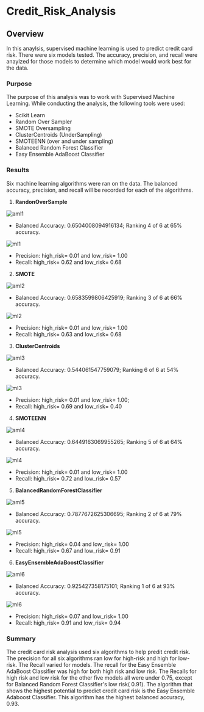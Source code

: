 # Credit_Risk_Analysis
## Overview 
In this anaylsis, supervised machine learning is used to predict credit card risk. There were six models tested. The accuracy, precision, and recall were anaylzed for those models to determine which model would work best for the data. 

### Purpose
The purpose of this analysis was to work with Supervised Machine Learning. While conducting the analysis, the following tools were used:
- Scikit Learn
- Random Over Sampler
- SMOTE Oversampling
- ClusterCentroids (UnderSampling)
- SMOTEENN (over and under sampling)
- Balanced Random Forest Classifier
- Easy Ensemble AdaBoost Classifier

### Results
Six machine learning algorithms were ran on the data. The balanced accuracy, precision, and recall will be recorded for each of the algorithms. 
1. **RandonOverSample**

![aml1](https://user-images.githubusercontent.com/105830665/200974589-703ef09d-7c56-49e0-8481-efbbba82c365.png)

- Balanced Accuracy: 0.6504008094916134; Ranking 4 of 6 at 65% accuracy.
    
![ml1](https://user-images.githubusercontent.com/105830665/200974637-9ca950bf-4182-4732-962d-53226d279e05.png)   

- Precision: high_risk= 0.01 and low_risk= 1.00 
- Recall: high_risk= 0.62 and low_risk= 0.68

2. **SMOTE**

![aml2](https://user-images.githubusercontent.com/105830665/200974770-bbb91fea-e764-4d98-ba94-04de9102dfa4.png)

- Balanced Accuracy: 0.6583599806425919; Ranking 3 of 6 at 66% accuracy.

![ml2](https://user-images.githubusercontent.com/105830665/200974820-bb4bbf0c-9feb-422e-b87c-f0b32c1c99dd.png)

- Precision: high_risk= 0.01 and low_risk= 1.00 
- Recall: high_risk= 0.63 and low_risk= 0.68 

3. **ClusterCentroids**

![aml3](https://user-images.githubusercontent.com/105830665/200974868-fdf6e74d-342d-4c12-be32-288cdc230333.png)

- Balanced Accuracy: 0.544061547759079; Ranking 6 of 6 at 54% accuracy.

![ml3](https://user-images.githubusercontent.com/105830665/200974933-39403030-c630-4d01-a9e2-010ed6ac1d2d.png) 

- Precision: high_risk= 0.01 and low_risk= 1.00;  
- Recall: high_risk= 0.69 and low_risk= 0.40

4. **SMOTEENN**

![aml4](https://user-images.githubusercontent.com/105830665/200977043-0207bc44-37de-46c3-ae58-0afaa49648e1.png)

- Balanced Accuracy: 0.6449163069955265; Ranking 5 of 6 at 64% accuracy.

![ml4](https://user-images.githubusercontent.com/105830665/200977145-c5173bdb-3b76-4177-b0cc-4a6c83a37436.png)

- Precision: high_risk= 0.01 and low_risk= 1.00 
- Recall: high_risk= 0.72 and low_risk= 0.57

5. **BalancedRandomForestClassifier**

![aml5](https://user-images.githubusercontent.com/105830665/200977188-cf34b9c2-78dd-43d6-a0c6-8768953dd364.png)

- Balanced Accuracy: 0.7877672625306695; Ranking 2 of 6 at 79% accuracy.

![ml5](https://user-images.githubusercontent.com/105830665/200977229-98841a5f-11d3-4b0d-b725-062970989f56.png)

- Precision: high_risk= 0.04 and low_risk= 1.00 
- Recall: high_risk= 0.67 and low_risk= 0.91 

6. **EasyEnsembleAdaBoostClassifier**

![aml6](https://user-images.githubusercontent.com/105830665/200977269-320997cf-85d0-4839-97f7-c2e720ae644f.png)

- Balanced Accuracy: 0.925427358175101; Ranking 1 of 6 at 93% accuracy. 

![ml6](https://user-images.githubusercontent.com/105830665/200977333-d77ddb1f-acef-4e30-83f1-505cdb25ed90.png)

- Precision: high_risk= 0.07 and low_risk= 1.00 
- Recall: high_risk= 0.91 and low_risk= 0.94

### Summary
The credit card risk analysis used six algorithms to help predit credit risk. The precision for all six algorithms ran low for high-risk and high for low-risk. The Recall varied for models. The recall for the Easy Ensemble AdaBoost Classifier was high for both high risk and low risk. The Recalls for high risk and low risk for the other five models all were under 0.75, except for Balanced Random Forest Classifier's low risk( 0.91). 
The algorithm that shows the highest potential to predict credit card risk is the Easy Ensemble Adaboost Classifier. This algorithm has the highest balanced accuracy, 0.93. 